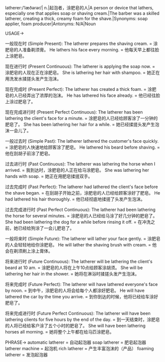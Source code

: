latherer:/ˈlæðərər/| n.|起泡者，涂肥皂的人|A person or device that lathers, especially one that applies soap or shaving cream.|The barber was a skilled latherer, creating a thick, creamy foam for the shave.|Synonyms: soap applier, foam producer|Antonyms: N/A|Noun


USAGE->

一般现在时 (Simple Present):
The latherer prepares the shaving cream. =  涂肥皂的人准备剃须膏。
He lathers his face every morning. = 他每天早上都往脸上涂肥皂。


现在进行时 (Present Continuous):
The latherer is applying the soap now. = 涂肥皂的人现在正在涂肥皂。
She is lathering her hair with shampoo. = 她正在用洗发水揉搓头发产生泡沫。


现在完成时 (Present Perfect):
The latherer has created a thick foam. =  涂肥皂的人已经弄出了浓厚的泡沫。
He has lathered his face already. = 他已经往脸上涂过肥皂了。


现在完成进行时 (Present Perfect Continuous):
The latherer has been lathering the client's face for a minute. = 涂肥皂的人已经给顾客涂了一分钟的肥皂了。
She has been lathering her hair for a while. = 她已经揉搓头发产生泡沫一会儿了。


一般过去时 (Simple Past):
The latherer lathered the customer's face quickly. = 涂肥皂的人快速地给顾客涂了肥皂。
He lathered his beard before shaving. = 他在刮胡子前涂了肥皂。


过去进行时 (Past Continuous):
The latherer was lathering the horse when I arrived. = 我到达时，涂肥皂的人正在给马涂肥皂。
She was lathering her hands with soap. = 她正在用肥皂揉搓双手。


过去完成时 (Past Perfect):
The latherer had lathered the client's face before the shave began. = 在刮胡子开始之前，涂肥皂的人已经给顾客涂好了肥皂。
He had lathered his hair thoroughly. = 他已经彻底地揉搓了头发产生泡沫。


过去完成进行时 (Past Perfect Continuous):
The latherer had been lathering the horse for several minutes. = 涂肥皂的人已经给马涂了好几分钟的肥皂了。
She had been lathering the dog for a while before rinsing it off. = 在冲洗之前，她已经给狗涂了一会儿肥皂了。



一般将来时 (Simple Future):
The latherer will lather your face gently. =  涂肥皂的人会轻轻地给你涂肥皂。
He will lather the shaving brush with cream. = 他会在剃须刷上涂上膏体。


将来进行时 (Future Continuous):
The latherer will be lathering the client's beard at 10 am. =  涂肥皂的人将在上午10点给顾客涂胡须。
She will be lathering her hair in the shower. = 她将在淋浴时揉搓头发产生泡沫。



将来完成时 (Future Perfect):
The latherer will have lathered everyone's face by noon. = 到中午，涂肥皂的人将会给每个人都涂好肥皂。
He will have lathered the car by the time you arrive. = 到你到达的时候，他将已经给车涂好肥皂了。



将来完成进行时 (Future Perfect Continuous):
The latherer will have been lathering clients for five hours by the end of the day. = 到一天结束时，涂肥皂的人将已经给客户涂了五个小时的肥皂了。
She will have been lathering horses all morning. = 她将整个上午都在给马匹涂肥皂。


PHRASE->
automatic latherer = 自动起泡器
soap latherer = 肥皂起泡器
latherer machine = 起泡机
rich latherer =  产生丰富泡沫的（产品）
foaming latherer =  发泡起泡器
